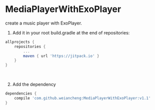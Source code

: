# MediaPlayerWithExoPlayer

create a music player with ExoPlayer.

1. Add it in your root build.gradle at the end of repositories: <br>
```gradle
allprojects {
	repositories {
		...
		maven { url 'https://jitpack.io' }
	}
}
```
<br>

2. Add the dependency<br>
```gradle
dependencies {
	compile 'com.github.weiancheng:MediaPlayerWithExoPlayer:v1.1'
}
```
